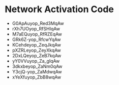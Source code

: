 # Network Activation Code
* G0ApAuyop_Red3MqAw
* rXh7UOyop_RfSHIqAw
* M7aEQuyop_RfRZEqAw
* GRk6Z-yop_RfcwYqAw
* KCehdeyop_ZeqJkqAw
* pXZRLeyop_ZeyXkqAw
* 2DxLQeyop_ZeB7kqAw
* yY0VVuyop_Za_gIqAw
* 3dkxbeyop_ZaNm0qAw
* Y3cjQ-yop_ZaMdwqAw
* xYeXfuyop_ZbB8wqAw